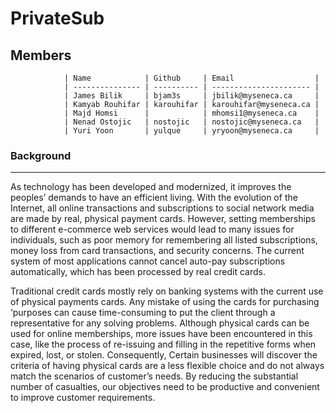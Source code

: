 # PrivateSub

## Members

                | Name            | Github     | Email                  |
                | --------------- | ---------- | ---------------------- |
                | James Bilik     | bjam3s     | jbilik@myseneca.ca     |
                | Kamyab Rouhifar | karouhifar | karouhifar@myseneca.ca |
                | Majd Homsi      |            | mhomsi1@myseneca.ca    |
                | Nenad Ostojic   | nostojic   | nostojic@myseneca.ca   |
                | Yuri Yoon       | yulque     | yryoon@myseneca.ca     |

### Background

---

As technology has been developed and modernized, it improves the peoples’ demands to have an efficient living. With the evolution of the Internet, all online transactions and subscriptions to social network media are made by real, physical payment cards. However, setting memberships to different e-commerce web services would lead to many issues for individuals, such as poor memory for remembering all listed subscriptions, money loss from card transactions, and security concerns. The current system of most applications cannot cancel auto-pay subscriptions automatically, which has been processed by real credit cards.

Traditional credit cards mostly rely on banking systems with the current use of physical payments cards. Any mistake of using the cards for purchasing ‘purposes can cause time-consuming to put the client through a representative for any solving problems. Although physical cards can be used for online memberships, more issues have been encountered in this case, like the process of re-issuing and filling in the repetitive forms when expired, lost, or stolen. Consequently, Certain businesses will discover the criteria of having physical cards are a less flexible choice and do not always match the scenarios of customer’s needs. By reducing the substantial number of casualties, our objectives need to be productive and convenient to improve customer requirements.
